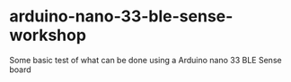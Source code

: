 # arduino-nano-33-ble-sense-workshop
Some basic test of what can be done using a Arduino nano 33 BLE Sense board
